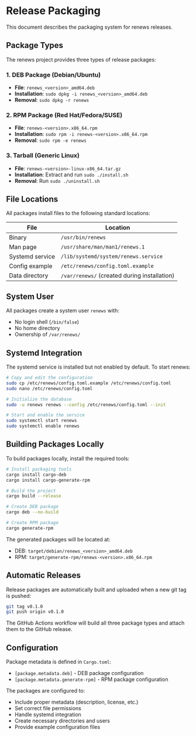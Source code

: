 # Release Packaging

This document describes the packaging system for renews releases.

## Package Types

The renews project provides three types of release packages:

### 1. DEB Package (Debian/Ubuntu)
- **File**: `renews_<version>_amd64.deb`
- **Installation**: `sudo dpkg -i renews_<version>_amd64.deb`
- **Removal**: `sudo dpkg -r renews`

### 2. RPM Package (Red Hat/Fedora/SUSE)
- **File**: `renews-<version>.x86_64.rpm`
- **Installation**: `sudo rpm -i renews-<version>.x86_64.rpm`
- **Removal**: `sudo rpm -e renews`

### 3. Tarball (Generic Linux)
- **File**: `renews-<version>-linux-x86_64.tar.gz`
- **Installation**: Extract and run `sudo ./install.sh`
- **Removal**: Run `sudo ./uninstall.sh`

## File Locations

All packages install files to the following standard locations:

| File | Location |
|------|----------|
| Binary | `/usr/bin/renews` |
| Man page | `/usr/share/man/man1/renews.1` |
| Systemd service | `/lib/systemd/system/renews.service` |
| Config example | `/etc/renews/config.toml.example` |
| Data directory | `/var/renews/` (created during installation) |


## System User

All packages create a system user `renews` with:
- No login shell (`/bin/false`)
- No home directory
- Ownership of `/var/renews/`

## Systemd Integration

The systemd service is installed but not enabled by default. To start renews:

```bash
# Copy and edit the configuration
sudo cp /etc/renews/config.toml.example /etc/renews/config.toml
sudo nano /etc/renews/config.toml

# Initialize the database
sudo -u renews renews --config /etc/renews/config.toml --init

# Start and enable the service
sudo systemctl start renews
sudo systemctl enable renews
```

## Building Packages Locally

To build packages locally, install the required tools:

```bash
# Install packaging tools
cargo install cargo-deb
cargo install cargo-generate-rpm

# Build the project
cargo build --release

# Create DEB package
cargo deb --no-build

# Create RPM package
cargo generate-rpm
```

The generated packages will be located at:
- DEB: `target/debian/renews_<version>_amd64.deb`
- RPM: `target/generate-rpm/renews-<version>.x86_64.rpm`

## Automatic Releases

Release packages are automatically built and uploaded when a new git tag is pushed:

```bash
git tag v0.1.0
git push origin v0.1.0
```

The GitHub Actions workflow will build all three package types and attach them to the GitHub release.

## Configuration

Package metadata is defined in `Cargo.toml`:

- `[package.metadata.deb]` - DEB package configuration
- `[package.metadata.generate-rpm]` - RPM package configuration

The packages are configured to:
- Include proper metadata (description, license, etc.)
- Set correct file permissions
- Handle systemd integration
- Create necessary directories and users
- Provide example configuration files